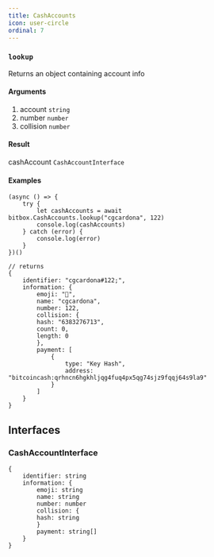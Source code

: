 ```yaml
---
title: CashAccounts
icon: user-circle
ordinal: 7
---
```


### `lookup`

Returns an object containing account info

#### Arguments

1.  account `string`
2.  number `number`
3.  collision `number`

#### Result

cashAccount `CashAccountInterface`

#### Examples

    (async () => {
        try {
            let cashAccounts = await bitbox.CashAccounts.lookup("cgcardona", 122)
            console.log(cashAccounts)
        } catch (error) {
            console.log(error)
        }
    })()

    // returns
    {
        identifier: "cgcardona#122;",
        information: {
            emoji: "🍞",
            name: "cgcardona",
            number: 122,
            collision: {
            hash: "6383276713",
            count: 0,
            length: 0
            },
            payment: [
                {
                    type: "Key Hash",
                    address: "bitcoincash:qrhncn6hgkhljqg4fuq4px5qg74sjz9fqqj64s9la9"
                }
            ]
        }
    }

## Interfaces

### CashAccountInterface

    {
        identifier: string
        information: {
            emoji: string
            name: string
            number: number
            collision: {
            hash: string
            }
            payment: string[]
        }
    }
